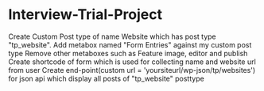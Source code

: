 # Interview-Trial-Project
Create Custom Post type of name Website which has post type "tp_website".
Add metabox named "Form Entries" against my custom post type 
Remove other metaboxes such as Feature image, editor and publish
Create shortcode of form which is used for collecting name and website url from user
Create end-point(custom url = 'yoursiteurl/wp-json/tp/websites') for json api which display all posts of "tp_website" posttype
